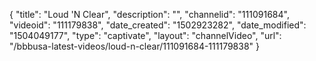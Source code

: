 {
    "title": "Loud 'N Clear",
    "description": "",
    "channelid": "111091684",
    "videoid": "111179838",
    "date_created": "1502923282",
    "date_modified": "1504049177",
    "type": "captivate",
    "layout": "channelVideo",
    "url": "\/bbbusa-latest-videos\/loud-n-clear\/111091684-111179838"
}